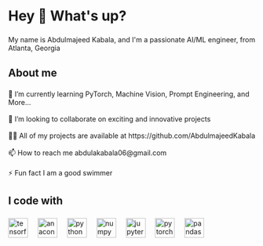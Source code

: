 <h1 align="left">Hey 👋 What's up?</h1>

###

<p align="left">My name is Abdulmajeed Kabala, and I'm a passionate AI/ML engineer, from Atlanta, Georgia</p>

###

<h2 align="left">About me</h2>

###

<p align="left">🌱 I’m currently learning PyTorch, Machine Vision, Prompt Engineering, and More...<br><br>👯 I’m looking to collaborate on exciting and innovative projects<br><br>👨‍💻 All of my projects are available at https://github.com/AbdulmajeedKabala<br><br>📫 How to reach me abdulakabala06@gmail.com<br><br>⚡ Fun fact I am a good swimmer</p>

###

<h2 align="left">I code with</h2>

###

<div align="left">
  <img src="https://cdn.jsdelivr.net/gh/devicons/devicon/icons/tensorflow/tensorflow-original.svg" height="40" alt="tensorflow logo"  />
  <img width="12" />
  <img src="https://cdn.jsdelivr.net/gh/devicons/devicon/icons/anaconda/anaconda-original.svg" height="40" alt="anaconda logo"  />
  <img width="12" />
  <img src="https://cdn.jsdelivr.net/gh/devicons/devicon/icons/python/python-original.svg" height="40" alt="python logo"  />
  <img width="12" />
  <img src="https://cdn.jsdelivr.net/gh/devicons/devicon/icons/numpy/numpy-original.svg" height="40" alt="numpy logo"  />
  <img width="12" />
  <img src="https://cdn.jsdelivr.net/gh/devicons/devicon/icons/jupyter/jupyter-original.svg" height="40" alt="jupyter logo"  />
  <img width="12" />
  <img src="https://cdn.jsdelivr.net/gh/devicons/devicon/icons/pytorch/pytorch-original.svg" height="40" alt="pytorch logo"  />
  <img width="12" />
  <img src="https://cdn.jsdelivr.net/gh/devicons/devicon/icons/pandas/pandas-original.svg" height="40" alt="pandas logo"  />
</div>

###
